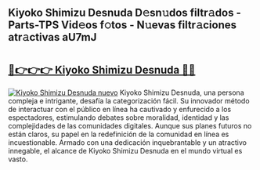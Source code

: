 ## Kiyoko Shimizu Desnuda D𝚎sn𝚞dos filtr𝚊dos - Parts-TPS Vid𝚎os f𝚘tos - N𝚞evas filtr𝚊ciones atr𝚊ctivas aU7mJ

# <h2><a href="http://mb30kbr.tromn.icu/?c=Kiyoko+Shimizu+Desnuda">🔗👉👉👉 Kiyoko Shimizu Desnuda 🔗🔗</a></h2>

[![Kiyoko Shimizu Desnuda nuevo](https://i.imgur.com/pEAQMta.gif)](http://mb30kbr.tromn.icu/?c=Kiyoko+Shimizu+Desnuda)
Kiyoko Shimizu Desnuda, una persona compleja e intrigante, desafía la categorización fácil. Su innovador método de interactuar con el público en línea ha cautivado y enfurecido a los espectadores, estimulando debates sobre moralidad, identidad y las complejidades de las comunidades digitales. Aunque sus planes futuros no están claros, su papel en la redefinición de la comunidad en línea es incuestionable. Armado con una dedicación inquebrantable y un atractivo innegable, el alcance de Kiyoko Shimizu Desnuda en el mundo virtual es vasto.
